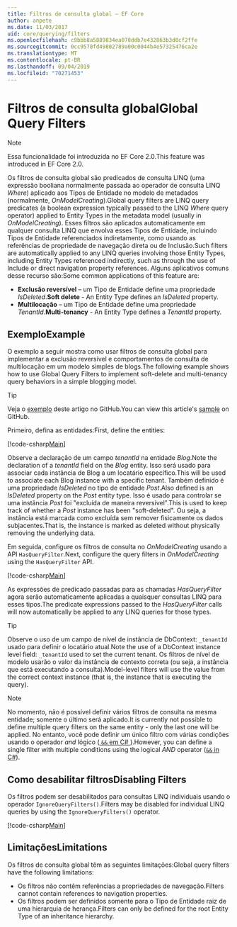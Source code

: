 ```yaml
---
title: Filtros de consulta global – EF Core
author: anpete
ms.date: 11/03/2017
uid: core/querying/filters
ms.openlocfilehash: c9bbb8a5889834ea078ddb7e432863b3d0cf2ffe
ms.sourcegitcommit: 0cc9578fd49802789a00c0044b4e57325476ca2e
ms.translationtype: MT
ms.contentlocale: pt-BR
ms.lasthandoff: 09/04/2019
ms.locfileid: "70271453"
---
```

# <a name="global-query-filters"></a><span data-ttu-id="9ecd9-102">Filtros de consulta global</span><span class="sxs-lookup"><span data-stu-id="9ecd9-102">Global Query Filters</span></span>

> [!NOTE]
> <span data-ttu-id="9ecd9-103">Essa funcionalidade foi introduzida no EF Core 2.0.</span><span class="sxs-lookup"><span data-stu-id="9ecd9-103">This feature was introduced in EF Core 2.0.</span></span>

<span data-ttu-id="9ecd9-104">Os filtros de consulta global são predicados de consulta LINQ (uma expressão booliana normalmente passada ao operador de consulta LINQ *Where*) aplicado aos Tipos de Entidade no modelo de metadados (normalmente, *OnModelCreating*).</span><span class="sxs-lookup"><span data-stu-id="9ecd9-104">Global query filters are LINQ query predicates (a boolean expression typically passed to the LINQ *Where* query operator) applied to Entity Types in the metadata model (usually in *OnModelCreating*).</span></span> <span data-ttu-id="9ecd9-105">Esses filtros são aplicados automaticamente em qualquer consulta LINQ que envolva esses Tipos de Entidade, incluindo Tipos de Entidade referenciados indiretamente, como usando as referências de propriedade de navegação direta ou de Inclusão.</span><span class="sxs-lookup"><span data-stu-id="9ecd9-105">Such filters are automatically applied to any LINQ queries involving those Entity Types, including Entity Types referenced indirectly, such as through the use of Include or direct navigation property references.</span></span> <span data-ttu-id="9ecd9-106">Alguns aplicativos comuns desse recurso são:</span><span class="sxs-lookup"><span data-stu-id="9ecd9-106">Some common applications of this feature are:</span></span>

* <span data-ttu-id="9ecd9-107">**Exclusão reversível** – um Tipo de Entidade define uma propriedade *IsDeleted*.</span><span class="sxs-lookup"><span data-stu-id="9ecd9-107">**Soft delete** - An Entity Type defines an *IsDeleted* property.</span></span>
* <span data-ttu-id="9ecd9-108">**Multilocação** – um Tipo de Entidade define uma propriedade *TenantId*.</span><span class="sxs-lookup"><span data-stu-id="9ecd9-108">**Multi-tenancy** - An Entity Type defines a *TenantId* property.</span></span>

## <a name="example"></a><span data-ttu-id="9ecd9-109">Exemplo</span><span class="sxs-lookup"><span data-stu-id="9ecd9-109">Example</span></span>

<span data-ttu-id="9ecd9-110">O exemplo a seguir mostra como usar filtros de consulta global para implementar a exclusão reversível e comportamentos de consulta de multilocação em um modelo simples de blogs.</span><span class="sxs-lookup"><span data-stu-id="9ecd9-110">The following example shows how to use Global Query Filters to implement soft-delete and multi-tenancy query behaviors in a simple blogging model.</span></span>

> [!TIP]
> <span data-ttu-id="9ecd9-111">Veja o [exemplo](https://github.com/aspnet/EntityFramework.Docs/tree/master/samples/core/QueryFilters) deste artigo no GitHub.</span><span class="sxs-lookup"><span data-stu-id="9ecd9-111">You can view this article's [sample](https://github.com/aspnet/EntityFramework.Docs/tree/master/samples/core/QueryFilters) on GitHub.</span></span>

<span data-ttu-id="9ecd9-112">Primeiro, defina as entidades:</span><span class="sxs-lookup"><span data-stu-id="9ecd9-112">First, define the entities:</span></span>

[!code-csharp[Main](../../../samples/core/QueryFilters/Program.cs#Entities)]

<span data-ttu-id="9ecd9-113">Observe a declaração de um campo _tenantId_ na entidade _Blog_.</span><span class="sxs-lookup"><span data-stu-id="9ecd9-113">Note the declaration of a _tenantId_ field on the _Blog_ entity.</span></span> <span data-ttu-id="9ecd9-114">Isso será usado para associar cada instância de Blog a um locatário específico.</span><span class="sxs-lookup"><span data-stu-id="9ecd9-114">This will be used to associate each Blog instance with a specific tenant.</span></span> <span data-ttu-id="9ecd9-115">Também definido é uma propriedade _IsDeleted_ no tipo de entidade _Post_.</span><span class="sxs-lookup"><span data-stu-id="9ecd9-115">Also defined is an _IsDeleted_ property on the _Post_ entity type.</span></span> <span data-ttu-id="9ecd9-116">Isso é usado para controlar se uma instância _Post_ foi "excluída de maneira reversível".</span><span class="sxs-lookup"><span data-stu-id="9ecd9-116">This is used to keep track of whether a _Post_ instance has been "soft-deleted".</span></span> <span data-ttu-id="9ecd9-117">Ou seja, a instância está marcada como excluída sem remover fisicamente os dados subjacentes.</span><span class="sxs-lookup"><span data-stu-id="9ecd9-117">That is, the instance is marked as deleted without physically removing the underlying data.</span></span>

<span data-ttu-id="9ecd9-118">Em seguida, configure os filtros de consulta no _OnModelCreating_ usando a API `HasQueryFilter`.</span><span class="sxs-lookup"><span data-stu-id="9ecd9-118">Next, configure the query filters in _OnModelCreating_ using the `HasQueryFilter` API.</span></span>

[!code-csharp[Main](../../../samples/core/QueryFilters/Program.cs#Configuration)]

<span data-ttu-id="9ecd9-119">As expressões de predicado passadas para as chamadas _HasQueryFilter_ agora serão automaticamente aplicadas a quaisquer consultas LINQ para esses tipos.</span><span class="sxs-lookup"><span data-stu-id="9ecd9-119">The predicate expressions passed to the _HasQueryFilter_ calls will now automatically be applied to any LINQ queries for those types.</span></span>

> [!TIP]
> <span data-ttu-id="9ecd9-120">Observe o uso de um campo de nível de instância de DbContext: `_tenantId` usado para definir o locatário atual.</span><span class="sxs-lookup"><span data-stu-id="9ecd9-120">Note the use of a DbContext instance level field: `_tenantId` used to set the current tenant.</span></span> <span data-ttu-id="9ecd9-121">Os filtros de nível de modelo usarão o valor da instância de contexto correta (ou seja, a instância que está executando a consulta).</span><span class="sxs-lookup"><span data-stu-id="9ecd9-121">Model-level filters will use the value from the correct context instance (that is, the instance that is executing the query).</span></span>

> [!NOTE]
> <span data-ttu-id="9ecd9-122">No momento, não é possível definir vários filtros de consulta na mesma entidade; somente o último será aplicado.</span><span class="sxs-lookup"><span data-stu-id="9ecd9-122">It is currently not possible to define multiple query filters on the same entity - only the last one will be applied.</span></span> <span data-ttu-id="9ecd9-123">No entanto, você pode definir um único filtro com várias condições usando o operador _and_ lógico ([ `&&` em C# ](https://docs.microsoft.com/dotnet/csharp/language-reference/operators/boolean-logical-operators#conditional-logical-and-operator-)).</span><span class="sxs-lookup"><span data-stu-id="9ecd9-123">However, you can define a single filter with multiple conditions using the logical _AND_ operator ([`&&` in C#](https://docs.microsoft.com/dotnet/csharp/language-reference/operators/boolean-logical-operators#conditional-logical-and-operator-)).</span></span>

## <a name="disabling-filters"></a><span data-ttu-id="9ecd9-124">Como desabilitar filtros</span><span class="sxs-lookup"><span data-stu-id="9ecd9-124">Disabling Filters</span></span>

<span data-ttu-id="9ecd9-125">Os filtros podem ser desabilitados para consultas LINQ individuais usando o operador `IgnoreQueryFilters()`.</span><span class="sxs-lookup"><span data-stu-id="9ecd9-125">Filters may be disabled for individual LINQ queries by using the `IgnoreQueryFilters()` operator.</span></span>

[!code-csharp[Main](../../../samples/core/QueryFilters/Program.cs#IgnoreFilters)]

## <a name="limitations"></a><span data-ttu-id="9ecd9-126">Limitações</span><span class="sxs-lookup"><span data-stu-id="9ecd9-126">Limitations</span></span>

<span data-ttu-id="9ecd9-127">Os filtros de consulta global têm as seguintes limitações:</span><span class="sxs-lookup"><span data-stu-id="9ecd9-127">Global query filters have the following limitations:</span></span>

* <span data-ttu-id="9ecd9-128">Os filtros não contêm referências a propriedades de navegação.</span><span class="sxs-lookup"><span data-stu-id="9ecd9-128">Filters cannot contain references to navigation properties.</span></span>
* <span data-ttu-id="9ecd9-129">Os filtros podem ser definidos somente para o Tipo de Entidade raiz de uma hierarquia de herança.</span><span class="sxs-lookup"><span data-stu-id="9ecd9-129">Filters can only be defined for the root Entity Type of an inheritance hierarchy.</span></span>
